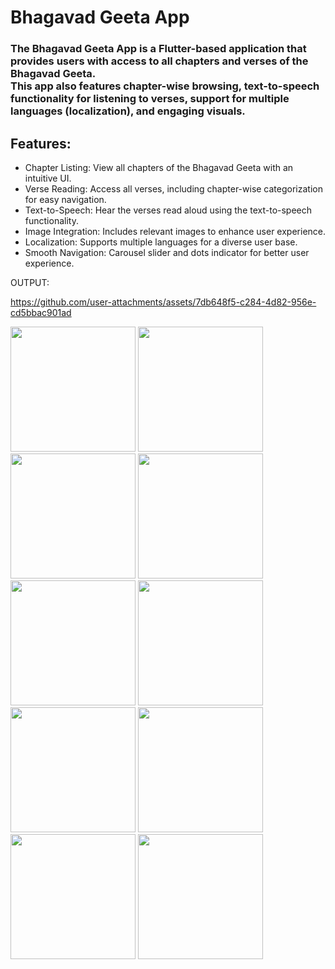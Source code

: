 # Bhagavad Geeta App

### The Bhagavad Geeta App is a Flutter-based application that provides users with access to all chapters and verses of the Bhagavad Geeta.</br> This app also features chapter-wise browsing, text-to-speech functionality for listening to verses, support for multiple languages (localization), and engaging visuals.

## Features:
- Chapter Listing: View all chapters of the Bhagavad Geeta with an intuitive UI.
- Verse Reading: Access all verses, including chapter-wise categorization for easy navigation.
- Text-to-Speech: Hear the verses read aloud using the text-to-speech functionality.
- Image Integration: Includes relevant images to enhance user experience.
- Localization: Supports multiple languages for a diverse user base.
- Smooth Navigation: Carousel slider and dots indicator for better user experience.


OUTPUT:

https://github.com/user-attachments/assets/7db648f5-c284-4d82-956e-cd5bbac901ad


<img src="https://github.com/user-attachments/assets/d085ff6f-bdcc-430b-8c40-aeb713d43e48" width="200">
<img src="https://github.com/user-attachments/assets/13aa659d-4f20-4d5a-89dd-be3a3661926e" width="200">
<img src="https://github.com/user-attachments/assets/c8947eb9-adba-426d-be8b-b28846aee76d" width="200">
<img src="https://github.com/user-attachments/assets/7f9759bb-7536-4456-9f32-9ade8450860a" width="200">
<img src="https://github.com/user-attachments/assets/61ccceed-0a10-427f-b90f-e898fe16baad" width="200">
<img src="https://github.com/user-attachments/assets/065240d2-ceff-45a2-9260-dd5c692a1cc2" width="200">
<img src="https://github.com/user-attachments/assets/61596238-991c-4163-97b9-2a47643578c2" width="200">
<img src="https://github.com/user-attachments/assets/cbfb7230-ba08-461b-afa4-0f1a66ae46b0" width="200">
<img src="https://github.com/user-attachments/assets/f5972ba0-7d39-473c-bcba-09b013513cd8" width="200">
<img src="https://github.com/user-attachments/assets/367fe1eb-1633-4981-ae10-9f9743064635" width="200">




